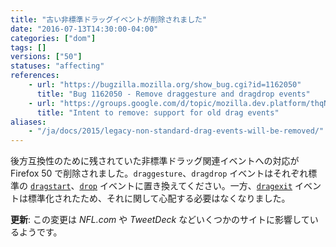 ```yaml
---
title: "古い非標準ドラッグイベントが削除されました"
date: "2016-07-13T14:30:00-04:00"
categories: ["dom"]
tags: []
versions: ["50"]
statuses: "affecting"
references:
    - url: "https://bugzilla.mozilla.org/show_bug.cgi?id=1162050"
      title: "Bug 1162050 - Remove draggesture and dragdrop events"
    - url: "https://groups.google.com/d/topic/mozilla.dev.platform/thqN2Umpea0/discussion"
      title: "Intent to remove: support for old drag events"
aliases:
    - "/ja/docs/2015/legacy-non-standard-drag-events-will-be-removed/"
---
```

後方互換性のために残されていた非標準ドラッグ関連イベントへの対応が Firefox 50 で削除されました。`draggesture`、`dragdrop` イベントはそれぞれ標準の [`dragstart`](https://developer.mozilla.org/ja/docs/Web/Events/dragstart)、[`drop`](https://developer.mozilla.org/ja/docs/Web/Events/drop) イベントに置き換えてください。一方、[`dragexit`](https://developer.mozilla.org/ja/docs/Web/Events/dragexit) イベントは標準化されたため、それに関して心配する必要はなくなりました。

**更新**: この変更は *NFL.com* や *TweetDeck* などいくつかのサイトに影響しているようです。
